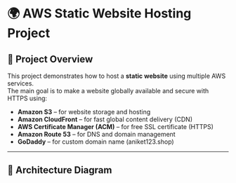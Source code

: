 # 🌍 AWS Static Website Hosting Project

## 🚀 Project Overview
This project demonstrates how to host a **static website** using multiple AWS services.  
The main goal is to make a website globally available and secure with HTTPS using:
- **Amazon S3** – for website storage and hosting  
- **Amazon CloudFront** – for fast global content delivery (CDN)  
- **AWS Certificate Manager (ACM)** – for free SSL certificate (HTTPS)  
- **Amazon Route 53** – for DNS and domain management  
- **GoDaddy** – for custom domain name (aniket123.shop)

---

## 🧱 Architecture Diagram

